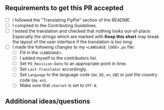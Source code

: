 <!--
Thank you for contributing a translation to Fly-Pie!
This template will help you to provide a high quality contribution to the project.
Please replace words in pointy <brackets> with suitable replacements.

---

This block of text is a comment - it will not show up in the final version of the
Pull request, but provide additional info to you on how to do things correctly.
You should not delete them, in case you would like to look something up later.
In order to do so once you submitted the PR, click on "edit" in the top right corner.
-->

## Requirements to get this PR accepted

<!--
Make sure to comply to all requirements and tick the boxes once you have done the task.
Look at existing translations for reference. Even if your PR doesn't meet all requirements
right now, please do submit it anyways! We are a friendly community and eager to help you out.

Once all boxes are ticked, your PR is ready to be merged (providing Fly-Pie's maintainer
is ok with it - but I'm sure they will be! xD)
-->

- [ ] I followed the "Translating FlyPie" section of the README.
- [ ] I complied to the Contributing Guidelines. <!--see CONTRIBUTING.md-->
- [ ] I tested the translation and checked that nothing looks out-of-place.
      Especially the strings which are marked with **Keep this short** may break the layout of
      the user interface if the translation is too long.
      <!--When using Poedit or Gtranslator, keep an eye on the comments on the right hand side of the UI!-->
- [ ] I made the following changes to my `<LANGUAGE_CODE>.po` file:
      <!--You'll find most of them in the first code block, around lines 1-20-ish.-->
  - [ ] Fill in the `<LANGUAGE>`.
  - [ ] I added myself to the contributors list.
        <!--Please place your full name and email address or GitHub handle at
        the end of the first block of comments in the translations file, like this:
        <Firstname Lastname <emailOrGithubHandle>, <YEAR>.>
        This will be used to notify you when a translation needs to be updated (for opt-out, see below).-->
  - [ ] Set `PO_Revision-Date` to an appropriate point in time.
        <!--It doesn't have to be accurate to the second, but at least the hour should be accurate.-->
  - [ ] Set `Last-Translator` accordingly.
        <!--Format: Firstname Lastname <my@email.address>.
        Alternatively, use your GitHub handle.-->
  - [ ] Set `Language` to the language code (`de_DE`, `en_GB`) or just the country code (`de`, `en`).
        <!--If there are special words that are written differently in two countries with the same
        language (e. g. "color" and "colour" in English), the first variant is obligatory.-->
  - [ ] Make sure that `charset` is set to `UTF-8`.
        <!--This allows for special characters like ä, ö, ü, è etc. to be displayed correctly.-->

## Additional ideas/questions

<!--
This is the place for any additional stuff concerning your Pull Request.
For example, you could drop a note here if you do not want to get notified
when your translation needs an update in the future.
If there isn't anything else to say, please delete the heading.

Thanks again for your contribution!
Your Fly-Pie Team
-->
